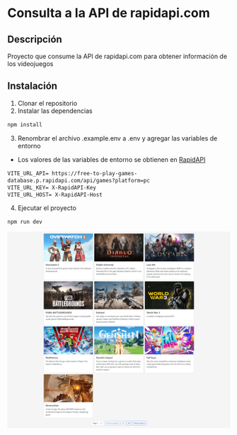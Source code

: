 # Consulta a la API de rapidapi.com

## Descripción
Proyecto que consume la API de rapidapi.com para obtener información de los videojuegos 

## Instalación
1. Clonar el repositorio
2. Instalar las dependencias
```bash
npm install
```
3. Renombrar el archivo .example.env a .env y agregar las variables de entorno
 - Los valores de las variables de entorno se obtienen en 
    [RapidAPI](https://rapidapi.com/digiwalls/api/free-to-play-games-database/)
```code
VITE_URL_API= https://free-to-play-games-database.p.rapidapi.com/api/games?platform=pc
VITE_URL_KEY= X-RapidAPI-Key
VITE_URL_HOST= X-RapidAPI-Host
```

4. Ejecutar el proyecto
```bash
npm run dev
```
<img src="https://raw.githubusercontent.com/bl0pez/React-fetch/master/preview.png" alt="web de videojuegos">
